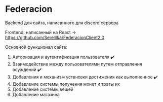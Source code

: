 # Federacion

Backend для сайта, написанного для discord сервера

Frontend, написанный на React -> https://github.com/Serelllka/FederacionClient2.0

Основной функционал сайта:

1) Авторизация и аутентификация пользователя ✔️
2) Взаимодействие между пользователями путем отправления осуждений ✔️
3) Добавления и механизм установки достижения как выполненное ✔️
4) Добавление системы получения монет и траты их
5) Добавление системы вещей
6) Добавление магазина
